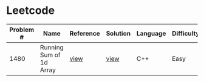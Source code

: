 # Leetcode

Problem # | Name | Reference | Solution | Language | Difficulty
--- | --- | --- | --- | --- | ---
1480 | Running Sum of 1d Array | [view](https://leetcode.com/problems/running-sum-of-1d-array/) | [view](./problems/solution/1480-running-sum-of-1d-array/RunningSumOf1DArray.md) | C++ | Easy
